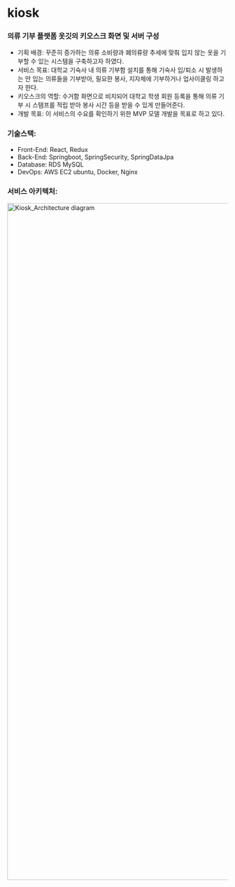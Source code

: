 # kiosk
### 의류 기부 플랫폼 옷깃의 키오스크 화면 및 서버 구성
- 기획 배경: 꾸준히 증가하는 의류 소비량과 폐의류량 추세에 맞춰 입지 않는 옷을 기부할 수 있는 시스템을 구축하고자 하였다.  
- 서비스 목표: 대학교 기숙사 내 의류 기부함 설치를 통해 기숙사 입/퇴소 시 발생하는 안 입는 의류들을 기부받아, 필요한 봉사, 지자체에 기부하거나 업사이클링 하고자 한다.  
- 키오스크의 역할: 수거함 화면으로 비치되어 대학교 학생 회원 등록을 통해 의류 기부 시 스탬프를 적립 받아 봉사 시간 등을 받을 수 있게 만들어준다.  
- 개발 목표: 이 서비스의 수요를 확인하기 위한 MVP 모델 개발을 목표로 하고 있다.  


### 기술스택:
- Front-End: React, Redux
- Back-End: Springboot, SpringSecurity, SpringDataJpa
- Database: RDS MySQL
- DevOps: AWS EC2 ubuntu, Docker, Nginx


### 서비스 아키텍처:
<img width="1547" alt="Kiosk_Architecture diagram" src="https://github.com/shoeone96/kiosk/assets/85065626/d57d6067-f7ad-4ce1-8995-7b6983823673">


